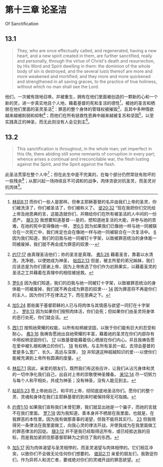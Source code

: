 # 第十三章 论圣洁

Of Sanctification

## 13.1

> They, who are once effectually called, and regenerated, having a new heart, and a new spirit created in them, are further sanctified, really and personally, through the virtue of Christ's death and resurrection, by His Word and Spirit dwelling in them: the dominion of the whole body of sin is destroyed, and the several lusts thereof are more and more weakened and mortified; and they more and more quickened and strengthened in all saving graces, to the practice of true holiness, without which no man shall see the Lord.

他们，一次被有效地召唤，并被重生，拥有在他们里面被创造的一颗新的心和一个新的灵，进一步真实地且个人地，藉着基督的死和复活的德性[^13-1]，被祂的圣言和栖居在他们里面的圣灵圣洁[^13-2]：罪恶的整个身体的管辖权被摧毁[^13-3]，且其中多种情欲越来越被削弱和抑制[^13-4]；而他们在所有拯救性恩典中越来越被复苏和坚固[^13-5]，以至实践真正的神圣，而无此则没有人会见到主[^13-6]。

[^13-1]: [林前6:11](https://biblehub.com/1_corinthians/6-11.htm) 而你们一些人是那样。但奉主耶稣基督的名并由我们上帝的圣灵，你们被洗涤了，你们被圣洁了，你们被称义了。 [徒20:32](https://biblehub.com/acts/20-32.htm) “现在我把你们交托给上帝及祂恩典的言，这能造就你们，并赐给你们在所有被圣洁的人中间的一份遗产。 [腓3:10](https://biblehub.com/philippians/3-10.htm) 我想要知道基督---是的，想知道祂复活的大能，并参与祂的苦难，在祂的死中变得像祂一样， [罗6:5](https://biblehub.com/romans/6-5.htm) 因为如果我们已像祂一样与祂一同被联合在一次死亡中，我们肯定也会在像祂一样与祂一同被联合在一次复活中。 [6](https://biblehub.com/romans/6-6.htm) 因为我们知道，我们的旧我与祂一同被钉十字架，以致被罪恶统治的身体能一同被废掉，我们就不再会成为罪恶的奴隶---

[^13-2]: [约17:17](https://biblehub.com/john/17-17.htm) 由真理圣洁他们；祢的圣言是真理。 [弗5:26](https://biblehub.com/ephesians/5-26.htm) 藉着圣言，靠着以水清洗，洗净她，以使她成为神圣， [帖后2:13](https://biblehub.com/2_thessalonians/2-13.htm) 但是，被主所爱的弟兄姊妹，我们应该总是为你们感谢上帝，因为上帝拣选了你们作为初熟果实，以藉着圣灵的圣洁之工并藉着在真理中的相信被拯救。

[^13-3]: [罗6:6](https://biblehub.com/romans/6-6.htm) 因为我们知道，我们的旧我与祂一同被钉十字架，以致被罪恶统治的身体能一同被废掉，我们就不再会成为罪恶的奴隶--- [14](https://biblehub.com/romans/6-14.htm) 因为罪恶将不再是你们的主人，因为你们不在律法之下，而在恩典之下。

[^13-4]: [加5:24](https://biblehub.com/galatians/5-24.htm) 那些属于基督耶稣的人已与将肉体与其情感与欲望一同钉在十字架上。 [罗8:13](https://biblehub.com/romans/8-13.htm) 因为如果你们按照肉体活，你们会死；但如果你们由圣灵将身体的恶行处死，你们就会活。

[^13-5]: [西1:11](https://biblehub.com/colossians/1-11.htm) 按照祂荣耀的权能，以所有权柄被坚固，以致于你们能有巨大的忍受和耐心， [弗3:16](https://biblehub.com/ephesians/3-16.htm) 我祷告愿祂出自祂荣耀的丰富，藉着祂的圣灵在你们内部存有中用权柄坚固你们， [17](https://biblehub.com/ephesians/3-17.htm) 以致基督能藉着信心栖居在你们内心。并且我祷告愿在爱中被扎根和确立的你们， [18](https://biblehub.com/ephesians/3-18.htm) 有权柄，与主所有圣民一起，去领会基督的爱是多么宽广、长久、高远与深厚， [19](https://biblehub.com/ephesians/3-19.htm) 并知道这种超越知识的爱---以使你们能被充满到上帝所有圆满的度量。

[^13-6]: [林后7:1](https://biblehub.com/2_corinthians/7-1.htm) 因此，亲爱的朋友们，既然我们有这些应许，让我们从沾污身体和灵的一切中净化我们自己，出自对上帝的崇敬使神圣臻备。 [来12:14](https://biblehub.com/hebrews/12-14.htm) 尽一切努力与每个人和平相处，并成为神圣；没有神圣，没有人能见到主。

## 13.2

> This sanctification is throughout, in the whole man; yet imperfect in this life, there abiding still some remnants of corruption in every part; whence arises a continual and irreconcilable war, the flesh lusting against the Spirit, and the Spirit against the flesh.

此圣洁贯穿在整个人中[^13-7]；但在此生中是不完美的，在每个部分仍然常驻有败坏的一些残余[^13-8]；从那兴起一场持续且不可调和的战争，肉体贪欲对抗圣灵，而圣灵对抗肉体[^13-9]。

[^13-7]: [帖前5:23](https://biblehub.com/1_thessalonians/5-23.htm) 愿上帝祂自己，和平的上帝，彻彻底底地圣洁你们。愿你们的整个灵、灵魂和身体在我们主耶稣基督的到来时被保持得无可指摘。

[^13-8]: [约壹1:10](https://biblehub.com/1_john/1-10.htm) 如果我们宣称我们未曾犯罪，我们就显出祂是一个骗子，而祂的言就不在我们里面。 [罗7:18](https://biblehub.com/romans/7-18.htm) 因为我知道，善本身并不栖居在我里面，也就是，在我罪恶的本性里。因为我有做那善事的渴望，但我不能将其实行。 [23](https://biblehub.com/romans/7-23.htm) 但我晓得另一条律法在我里面做工，向我心灵的律法开战，并使我成为在我里面做工的罪恶律法的囚徒。 [腓3:12](https://biblehub.com/philippians/3-12.htm) 并不是我已经取得这所有，或已经抵达我的目标，而是我加紧抓住那基督耶稣为之抓住了我的东西。

[^13-9]: [加5:17](https://biblehub.com/galatians/5-17.htm) 因为肉体渴望与圣灵相悖的，而圣灵渴望与肉体相悖的。它们相互冲突，以致你们不会做无论任何你们想要的。 [彼前2:11](https://biblehub.com/1_peter/2-11.htm) 亲爱的朋友们，我敦促你们，作为异邦人和流亡者，要戒绝对你们的灵魂开战的罪恶欲望。